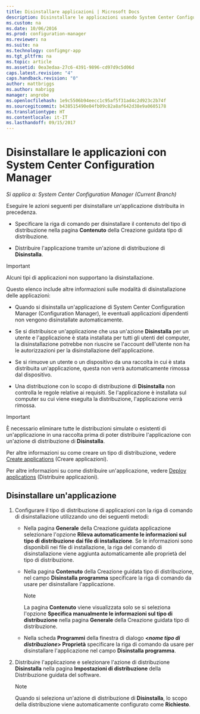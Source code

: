 ```yaml
---
title: Disinstallare applicazioni | Microsoft Docs
description: Disinstallare le applicazioni usando System Center Configuration Manager
ms.custom: na
ms.date: 10/06/2016
ms.prod: configuration-manager
ms.reviewer: na
ms.suite: na
ms.technology: configmgr-app
ms.tgt_pltfrm: na
ms.topic: article
ms.assetid: 0ea3edaa-27c6-4391-9896-cd97d9c5d06d
caps.latest.revision: "4"
caps.handback.revision: "0"
author: mattbriggs
ms.author: mabrigg
manager: angrobe
ms.openlocfilehash: 1e9c5506b94eecc1c95af5f31ad4c2d923c2b74f
ms.sourcegitcommit: b438515490e04fb09c82a8af642d38e9a0605178
ms.translationtype: HT
ms.contentlocale: it-IT
ms.lasthandoff: 09/15/2017
---
```

# <a name="uninstall-applications-with-system-center-configuration-manager"></a>Disinstallare le applicazioni con System Center Configuration Manager

*Si applica a: System Center Configuration Manager (Current Branch)*


Eseguire le azioni seguenti per disinstallare un'applicazione distribuita in precedenza.

-   Specificare la riga di comando per disinstallare il contenuto del tipo di distribuzione nella pagina **Contenuto** della Creazione guidata tipo di distribuzione.  

-   Distribuire l'applicazione tramite un'azione di distribuzione di **Disinstalla**.  

> [!IMPORTANT]  
> Alcuni tipi di applicazioni non supportano la disinstallazione.  

 Questo elenco include altre informazioni sulle modalità di disinstallazione delle applicazioni:  

-   Quando si disinstalla un'applicazione di System Center Configuration Manager (Configuration Manager), le eventuali applicazioni dipendenti non vengono disinstallate automaticamente.  

-   Se si distribuisce un'applicazione che usa un'azione **Disinstalla** per un utente e l'applicazione è stata installata per tutti gli utenti del computer, la disinstallazione potrebbe non riuscire se l'account dell'utente non ha le autorizzazioni per la disinstallazione dell'applicazione.  

-   Se si rimuove un utente o un dispositivo da una raccolta in cui è stata distribuita un'applicazione, questa non verrà automaticamente rimossa dal dispositivo.  

-   Una distribuzione con lo scopo di distribuzione di **Disinstalla** non controlla le regole relative ai requisiti. Se l'applicazione è installata sul computer su cui viene eseguita la distribuzione, l'applicazione verrà rimossa.  

> [!IMPORTANT]  
> È necessario eliminare tutte le distribuzioni simulate o esistenti di un'applicazione in una raccolta prima di poter distribuire l'applicazione con un'azione di distribuzione di **Disinstalla**.  

 Per altre informazioni su come creare un tipo di distribuzione, vedere [Create applications](../../apps/deploy-use/create-applications.md) (Creare applicazioni).  

 Per altre informazioni su come distribuire un'applicazione, vedere [Deploy applications](../../apps/deploy-use/deploy-applications.md) (Distribuire applicazioni).  

## <a name="uninstall-an-application"></a>Disinstallare un'applicazione  

1.  Configurare il tipo di distribuzione di applicazioni con la riga di comando di disinstallazione utilizzando uno dei seguenti metodi:  

    -   Nella pagina **Generale** della Creazione guidata applicazione selezionare l'opzione **Rileva automaticamente le informazioni sul tipo di distribuzione dai file di installazione**. Se le informazioni sono disponibili nei file di installazione, la riga del comando di disinstallazione viene aggiunta automaticamente alle proprietà del tipo di distribuzione.  

    -   Nella pagina **Contenuto** della Creazione guidata tipo di distribuzione, nel campo **Disinstalla programma** specificare la riga di comando da usare per disinstallare l'applicazione.  

        > [!NOTE]  
        >  La pagina **Contenuto** viene visualizzata solo se si seleziona l'opzione **Specifica manualmente le informazioni sul tipo di distribuzione** nella pagina **Generale** della Creazione guidata tipo di distribuzione.  

    -   Nella scheda **Programmi** della finestra di dialogo **<*nome tipo di distribuzione*> Proprietà** specificare la riga di comando da usare per disinstallare l'applicazione nel campo **Disinstalla programma**.  

2.  Distribuire l'applicazione e selezionare l'azione di distribuzione **Disinstalla** nella pagina **Impostazioni di distribuzione** della Distribuzione guidata del software.  

    > [!NOTE]  
    >  Quando si seleziona un'azione di distribuzione di **Disinstalla**, lo scopo della distribuzione viene automaticamente configurato come **Richiesto**.  
